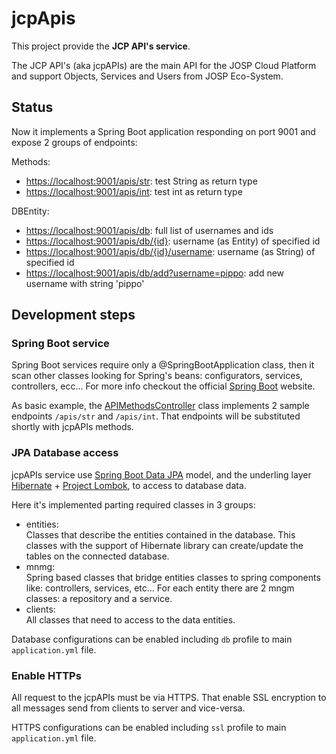 # jcpApis

This project provide the **JCP API's service**.

The JCP API's (aka jcpAPIs) are the main API for the JOSP Cloud Platform and
support Objects, Services and Users from JOSP Eco-System.


## Status

Now it implements a Spring Boot application responding on port 9001 and
expose 2 groups of endpoints:

Methods:
* [https://localhost:9001/apis/str](): test String as return type
* [https://localhost:9001/apis/int](): test int as return type

DBEntity:
* [https://localhost:9001/apis/db](): full list of usernames and ids
* [https://localhost:9001/apis/db/{id}](): username (as Entity) of specified id
* [https://localhost:9001/apis/db/{id}/username](): username (as String) of specified id
* [https://localhost:9001/apis/db/add?username=pippo](): add new username with string 'pippo'


## Development steps

### Spring Boot service
Spring Boot services require only a @SpringBootApplication class, then it scan
other classes looking for Spring's beans: configurators, services, controllers, ecc...
For more info checkout the official [Spring Boot](https://spring.io/projects/spring-boot)
website.

As basic example, the [APIMethodsController](com.robypomper.josp.jcp.apis.APIMethodsController)
class implements 2 sample endpoints ```/apis/str``` and ```/apis/int```. That
endpoints will be substituted shortly with jcpAPIs methods.


### JPA Database access
jcpAPIs service use [Spring Boot Data JPA](https://spring.io/projects/spring-data-jpa)
model, and the underling layer [Hibernate](https://hibernate.org/) +
[Project Lombok](https://projectlombok.org/), to access to database data.

Here it's implemented parting required classes in 3 groups:
* entities:<br>
  Classes that describe the entities contained in the database. This classes with
  the support of Hibernate library can create/update the tables on the connected
  database.
* mnmg:<br>
  Spring based classes that bridge entities classes to spring components like:
  controllers, services, etc... For each entity there are 2 mngm classes: a
  repository and a service.
* clients:<br>
  All classes that need to access to the data entities.  

Database configurations can be enabled including ```db``` profile to main
```application.yml``` file.


### Enable HTTPs
All request to the jcpAPIs must be via HTTPS. That enable SSL encryption to all
messages send from clients to server and vice-versa.

HTTPS configurations can be enabled including ```ssl``` profile to main
```application.yml``` file.
